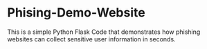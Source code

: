 # Phising-Demo-Website
This is a simple Python Flask Code that demonstrates how phishing websites can collect sensitive user information in seconds.
